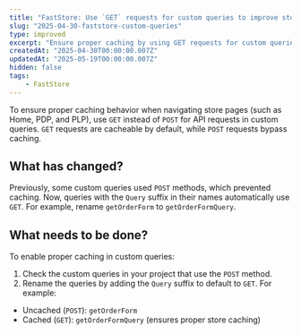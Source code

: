 ```yaml
---
title: "FastStore: Use `GET` requests for custom queries to improve store caching"
slug: "2025-04-30-faststore-custom-queries"
type: improved
excerpt: "Ensure proper caching by using GET requests for custom queries in FastStore."
createdAt: "2025-04-30T00:00:00.007Z"
updatedAt: "2025-05-19T00:00:00.007Z"
hidden: false
tags:
    - FastStore
---
```


To ensure proper caching behavior when navigating store pages (such as Home, PDP, and PLP), use `GET` instead of `POST` for API requests in custom queries. `GET` requests are cacheable by default, while `POST` requests bypass caching.

## What has changed?

Previously, some custom queries used `POST` methods, which prevented caching. Now, queries with the `Query` suffix in their names automatically use `GET`. For example, rename `getOrderForm` to `getOrderFormQuery`.

## What needs to be done?

To enable proper caching in custom queries:

1. Check the custom queries in your project that use the `POST` method.
2. Rename the queries by adding the `Query` suffix to default to `GET`. For example:

- Uncached (`POST`): `getOrderForm`
- Cached (`GET`): `getOrderFormQuery` (ensures proper store caching)
